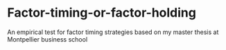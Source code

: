 # Factor-timing-or-factor-holding
An empirical test for factor timing strategies based on my master thesis at Montpellier business school
